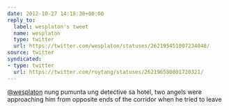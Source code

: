 ```yaml
---
date: 2012-10-27 14:18:30+00:00
reply_to:
  label: wesplaton's tweet
  name: wesplaton
  type: twitter
  url: https://twitter.com/wesplaton/statuses/262195451007234048/
source: twitter
syndicated:
- type: twitter
  url: https://twitter.com/roytang/statuses/262196580801720321/
---
```


[@wesplaton](https://twitter.com/wesplaton/) nung pumunta ung detective sa hotel, two angels were approaching him from opposite ends of the corridor when he tried to leave